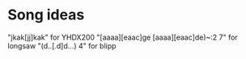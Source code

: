 # Song ideas
"jkak[jj]kak" for YHDX200
"[aaaa][eaac]ge [aaaa][eaac]de)~:2 7" for longsaw
"(d..[.d]d...) 4" for blipp